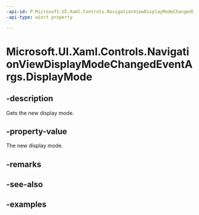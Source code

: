 ```yaml
---
-api-id: P:Microsoft.UI.Xaml.Controls.NavigationViewDisplayModeChangedEventArgs.DisplayMode
-api-type: winrt property

---
```

<!-- Property syntax.
public NavigationViewDisplayMode DisplayMode { get; }
-->

# Microsoft.UI.Xaml.Controls.NavigationViewDisplayModeChangedEventArgs.DisplayMode


## -description

Gets the new display mode.


## -property-value

The new display mode.


## -remarks


## -see-also


## -examples


